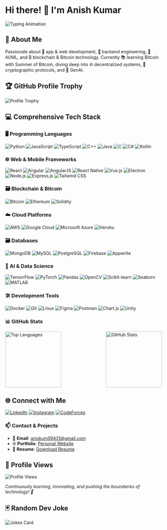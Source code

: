 # Hi there! 👋 I'm Anish Kumar

<img src="https://readme-typing-svg.demolab.com?font=Fira+Code&size=35&duration=3000&pause=500&color=F7B32D&background=FFFFFF00&width=800&height=100&lines=Passionate+Developer+🚀;Tech+Innovator+💡;Blockchain+Enthusiast+₿;AI%2FML+Explorer+🤖;GenAI+Architect+🧠" alt="Typing Animation" />

## 🌟 About Me

Passionate about 🚀 app & web development, 🔧 backend engineering, 🤖 AI/ML, and ₿ blockchain & Bitcoin technology. Currently 📚 learning Bitcoin with Summer of Bitcoin, diving deep into 🌐 decentralized systems, 🔐 cryptographic protocols, and 🧠 GenAI.

## 🏆 GitHub Profile Trophy

![Profile Trophy](https://github-profile-trophy.vercel.app/?username=anish-ai&theme=radical&column=3&margin-w=15&margin-h=15)

## 💻 Comprehensive Tech Stack

### 🖥️ Programming Languages
![Python](https://img.shields.io/badge/-Python-05122A?style=flat&logo=python)
![JavaScript](https://img.shields.io/badge/-JavaScript-05122A?style=flat&logo=javascript)
![TypeScript](https://img.shields.io/badge/-TypeScript-05122A?style=flat&logo=typescript)
![C++](https://img.shields.io/badge/-C++-05122A?style=flat&logo=cplusplus)
![Java](https://img.shields.io/badge/-Java-05122A?style=flat&logo=java)
![C](https://img.shields.io/badge/-C-05122A?style=flat&logo=c)
![C#](https://img.shields.io/badge/-C%23-05122A?style=flat&logo=csharp)
![Kotlin](https://img.shields.io/badge/-Kotlin-05122A?style=flat&logo=kotlin)

### 🌐 Web & Mobile Frameworks
![React](https://img.shields.io/badge/-React-05122A?style=flat&logo=react)
![Angular](https://img.shields.io/badge/-Angular-05122A?style=flat&logo=angular)
![AngularJS](https://img.shields.io/badge/-AngularJS-05122A?style=flat&logo=angularjs)
![React Native](https://img.shields.io/badge/-React%20Native-05122A?style=flat&logo=react)
![Vue.js](https://img.shields.io/badge/-Vue.js-05122A?style=flat&logo=vue.js)
![Electron](https://img.shields.io/badge/-Electron-05122A?style=flat&logo=electron)
![Node.js](https://img.shields.io/badge/-Node.js-05122A?style=flat&logo=node.js)
![Express.js](https://img.shields.io/badge/-Express.js-05122A?style=flat&logo=express)
![Tailwind CSS](https://img.shields.io/badge/-Tailwind%20CSS-05122A?style=flat&logo=tailwind-css)

### 🗃️ Blockchain & Bitcoin
![Bitcoin](https://img.shields.io/badge/-Bitcoin-05122A?style=flat&logo=bitcoin)
![Ethereum](https://img.shields.io/badge/-Ethereum-05122A?style=flat&logo=ethereum)
![Solidity](https://img.shields.io/badge/-Solidity-05122A?style=flat&logo=solidity)
<!--![Hyperledger](https://img.shields.io/badge/-Hyperledger-05122A?style=flat&logo=hyperledger)-->
<!-- ![Chainlink](https://img.shields.io/badge/-Chainlink-05122A?style=flat&logo=chainlink)-->

### ☁️ Cloud Platforms
![AWS](https://img.shields.io/badge/-AWS-05122A?style=flat&logo=amazon-aws)
![Google Cloud](https://img.shields.io/badge/-Google%20Cloud-05122A?style=flat&logo=google-cloud)
![Microsoft Azure](https://img.shields.io/badge/-Azure-05122A?style=flat&logo=microsoft-azure)
![Heroku](https://img.shields.io/badge/-Heroku-05122A?style=flat&logo=heroku)

### 🗃️ Databases
![MongoDB](https://img.shields.io/badge/-MongoDB-05122A?style=flat&logo=mongodb)
![MySQL](https://img.shields.io/badge/-MySQL-05122A?style=flat&logo=mysql)
![PostgreSQL](https://img.shields.io/badge/-PostgreSQL-05122A?style=flat&logo=postgresql)
![Firebase](https://img.shields.io/badge/-Firebase-05122A?style=flat&logo=firebase)
![Appwrite](https://img.shields.io/badge/-Appwrite-05122A?style=flat&logo=appwrite)

### 🤖 AI & Data Science
![TensorFlow](https://img.shields.io/badge/-TensorFlow-05122A?style=flat&logo=tensorflow)
![PyTorch](https://img.shields.io/badge/-PyTorch-05122A?style=flat&logo=pytorch)
![Pandas](https://img.shields.io/badge/-Pandas-05122A?style=flat&logo=pandas)
![OpenCV](https://img.shields.io/badge/-OpenCV-05122A?style=flat&logo=opencv)
![Scikit-learn](https://img.shields.io/badge/-Scikit%20learn-05122A?style=flat&logo=scikit-learn)
![Seaborn](https://img.shields.io/badge/-Seaborn-05122A?style=flat&logo=python)
![MATLAB](https://img.shields.io/badge/-MATLAB-05122A?style=flat&logo=mathworks)

### 🛠️ Development Tools
![Docker](https://img.shields.io/badge/-Docker-05122A?style=flat&logo=docker)
![Git](https://img.shields.io/badge/-Git-05122A?style=flat&logo=git)
![Linux](https://img.shields.io/badge/-Linux-05122A?style=flat&logo=linux)
![Figma](https://img.shields.io/badge/-Figma-05122A?style=flat&logo=figma)
![Postman](https://img.shields.io/badge/-Postman-05122A?style=flat&logo=postman)
![Chart.js](https://img.shields.io/badge/-Chart.js-05122A?style=flat&logo=chart.js)
![Unity](https://img.shields.io/badge/-Unity-05122A?style=flat&logo=unity)

### 📊 GitHub Stats

<div style="display: flex; justify-content: space-between;">
  <img height="180em" src="https://github-readme-stats.vercel.app/api/top-langs/?username=anish-ai&layout=compact&theme=radical" alt="Top Languages"/>
  <img height="180em" src="https://github-readme-stats.vercel.app/api?username=anish-ai&show_icons=true&theme=radical" alt="GitHub Stats"/>
</div>

## 🌐 Connect with Me

[![LinkedIn](https://img.shields.io/badge/-LinkedIn-blue?style=for-the-badge&logo=Linkedin&logoColor=white)](https://linkedin.com/in/anish-kumar-71779326a)
[![Instagram](https://img.shields.io/badge/-Instagram-E4405F?style=for-the-badge&logo=instagram&logoColor=white)](https://instagram.com/light.anish)
[![CodeForces](https://img.shields.io/badge/-CodeForces-1F8ACB?style=for-the-badge&logo=codeforces&logoColor=white)](https://codeforces.com/profile/choco_bar)

### 📫 Contact & Projects

- 📧 **Email**: aniskum59431@gmail.com
- 🌐 **Portfolio**: [Personal Website](https://phenomenal-fudge-ebf8fa.netlify.app/)
- 📄 **Resume**: [Download Resume](https://phenomenal-fudge-ebf8fa.netlify.app/stack/resume.pdf)

## 👀 Profile Views

![Profile Views](https://komarev.com/ghpvc/?username=anish-ai&style=flat-square&color=blueviolet)

*Continuously learning, innovating, and pushing the boundaries of technology! 🚀*

## 🃏 Random Dev Joke

![Jokes Card](https://readme-jokes.vercel.app/api)
